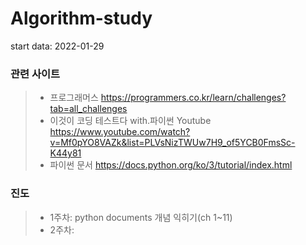 # Algorithm-study

start data: 2022-01-29

### 관련 사이트
>* 프로그래머스 https://programmers.co.kr/learn/challenges?tab=all_challenges
>* 이것이 코딩 테스트다 with.파이썬 Youtube https://www.youtube.com/watch?v=Mf0pYO8VAZk&list=PLVsNizTWUw7H9_of5YCB0FmsSc-K44y81
>* 파이썬 문서 https://docs.python.org/ko/3/tutorial/index.html

### 진도
>- 1주차: python documents 개념 익히기(ch 1~11)
>- 2주차: 
